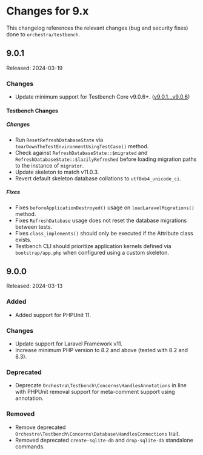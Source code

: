 # Changes for 9.x

This changelog references the relevant changes (bug and security fixes) done to `orchestra/testbench`.

## 9.0.1

Released: 2024-03-19

### Changes

* Update minimum support for Testbench Core v9.0.6+. ([v9.0.1...v9.0.6](https://github.com/orchestral/testbench-core/compare/v9.0.1...v9.0.6))

#### Testbench Changes

##### Changes

* Run `ResetRefreshDatabaseState` via `tearDownTheTestEnvironmentUsingTestCase()` method.
* Check against `RefreshDatabaseState::$migrated` and `RefreshDatabaseState::$lazilyRefreshed` before loading migration paths to the instance of `migrator`.
* Update skeleton to match v11.0.3.
* Revert default skeleton database collations to `utf8mb4_unicode_ci`.

##### Fixes

* Fixes `beforeApplicationDestroyed()` usage on `loadLaravelMigrations()` method.
* Fixes `RefreshDatabase` usage does not reset the database migrations between tests.
* Fixes `class_implements()` should only be executed if the Attribute class exists.
* Testbench CLI should prioritize application kernels defined via `bootstrap/app.php` when configured using a custom skeleton.

## 9.0.0

Released: 2024-03-13

### Added

* Added support for PHPUnit 11.

### Changes

* Update support for Laravel Framework v11.
* Increase minimum PHP version to 8.2 and above (tested with 8.2 and 8.3).

### Deprecated

* Deprecate `Orchestra\Testbench\Concerns\HandlesAnnotations` in line with PHPUnit removal support for meta-comment support using annotation.

### Removed

* Remove deprecated `Orchestra\Testbench\Concerns\Database\HandlesConnections` trait.
* Removed deprecated `create-sqlite-db` and `drop-sqlite-db` standalone commands.


